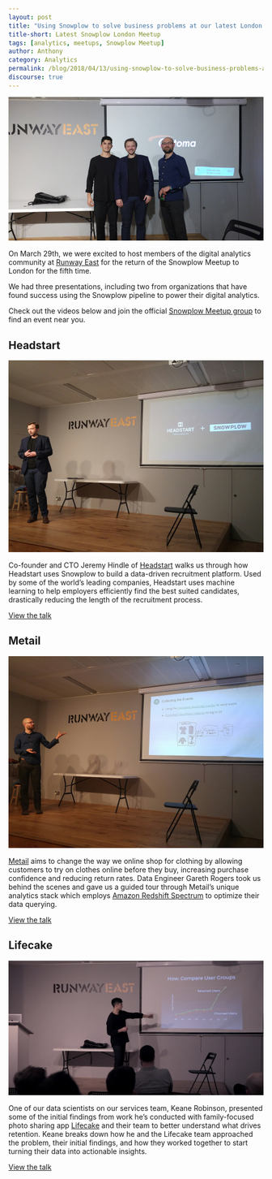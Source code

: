 ```yaml
---
layout: post
title: "Using Snowplow to solve business problems at our latest London Meetup"
title-short: Latest Snowplow London Meetup
tags: [analytics, meetups, Snowplow Meetup]
author: Anthony
category: Analytics
permalink: /blog/2018/04/13/using-snowplow-to-solve-business-problems-at-our-latest-london-meetup/
discourse: true
---
```



![Keane, Jeremy, and Gareth, our speaker for London Meetup #5][speakers]




On March 29th, we were excited to host members of the digital analytics community at [Runway East][runway] for the return of the Snowplow Meetup to London for the fifth time.

We had three presentations, including two from organizations that have found success using the Snowplow pipeline to power their digital analytics.

Check out the videos below and join the official [Snowplow Meetup group][meetup] to find an event near you.


<h2 id="Headstart">Headstart</h2>


![Jeremy Hindle of Headstart][jeremy]


Co-founder and CTO Jeremy Hindle of [Headstart][headstart] walks us through how Headstart uses Snowplow to build a data-driven recruitment platform. Used by some of the world’s leading companies, Headstart uses machine learning to help employers efficiently find the best suited candidates, drastically reducing the length of the recruitment process.

[View the talk][headstart-talk]

<h2 id="Metail">Metail</h2>


![Gareth Rogers, data engineer at Metail][gareth]


[Metail][metail] aims to change the way we online shop for clothing by allowing customers to try on clothes online before they buy, increasing purchase confidence and reducing return rates. Data Engineer Gareth Rogers took us behind the scenes and gave us a guided tour through Metail’s unique analytics stack which employs [Amazon Redshift Spectrum][spectrum] to optimize their data querying.

[View the talk][metail-talk]

<h2 id="Lifecake">Lifecake</h2>


![Keane Robinson demos some of Lifecake’s findings][keane]


One of our data scientists on our services team, Keane Robinson, presented some of the initial findings from work he’s conducted with family-focused photo sharing app [Lifecake][lifecake] and their team to better understand what drives retention. Keane breaks down how he and the Lifecake team approached the problem, their initial findings, and how they worked together to start turning their data into actionable insights.

[View the talk][snowplow-talk]


[speakers]: /assets/img/blog/2018/04/speakers.jpg

[runway]: https://runwayea.st/

[meetup]: https://www.meetup.com/topics/snowplow/?utm_source=meetup%20blog&utm_medium=post&utm_campaign=meetup%205&utm_content=snowplow%20meetup%20groups

[jeremy]: /assets/img/blog/2018/04/jeremy.jpg

[headstart-talk]: https://www.youtube.com/watch?v=9GBkrgWjfv0

[headstart]: https://www.headstartapp.com/

[gareth]: /assets/img/blog/2018/04/gareth.jpg

[metail-talk]: https://www.youtube.com/watch?v=v3xBV26E608

[metail]: https://metail.com/

[spectrum]: https://aws.amazon.com/redshift/spectrum/

[snowplow-talk]: https://www.youtube.com/watch?v=CMzHl3CCJss

[keane]: /assets/img/blog/2018/04/keane.jpg

[lifecake]: https://www.lifecake.com/
